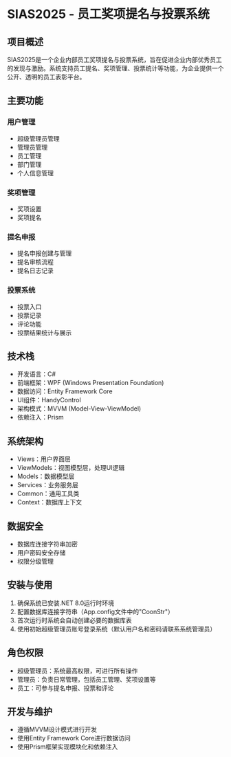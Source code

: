 # SIAS2025 - 员工奖项提名与投票系统

## 项目概述
SIAS2025是一个企业内部员工奖项提名与投票系统，旨在促进企业内部优秀员工的发现与激励。系统支持员工提名、奖项管理、投票统计等功能，为企业提供一个公开、透明的员工表彰平台。

## 主要功能

### 用户管理
- 超级管理员管理
- 管理员管理
- 员工管理
- 部门管理
- 个人信息管理

### 奖项管理
- 奖项设置
- 奖项提名

### 提名申报
- 提名申报创建与管理
- 提名审核流程
- 提名日志记录

### 投票系统
- 投票入口
- 投票记录
- 评论功能
- 投票结果统计与展示

## 技术栈
- 开发语言：C#
- 前端框架：WPF (Windows Presentation Foundation)
- 数据访问：Entity Framework Core
- UI组件：HandyControl
- 架构模式：MVVM (Model-View-ViewModel)
- 依赖注入：Prism

## 系统架构
- Views：用户界面层
- ViewModels：视图模型层，处理UI逻辑
- Models：数据模型层
- Services：业务服务层
- Common：通用工具类
- Context：数据库上下文

## 数据安全
- 数据库连接字符串加密
- 用户密码安全存储
- 权限分级管理

## 安装与使用
1. 确保系统已安装.NET 8.0运行时环境
2. 配置数据库连接字符串（App.config文件中的"CoonStr"）
3. 首次运行时系统会自动创建必要的数据库表
4. 使用初始超级管理员账号登录系统（默认用户名和密码请联系系统管理员）

## 角色权限
- 超级管理员：系统最高权限，可进行所有操作
- 管理员：负责日常管理，包括员工管理、奖项设置等
- 员工：可参与提名申报、投票和评论

## 开发与维护
- 遵循MVVM设计模式进行开发
- 使用Entity Framework Core进行数据访问
- 使用Prism框架实现模块化和依赖注入 
